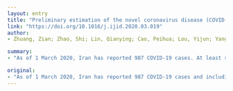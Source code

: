 ```yaml
---
layout: entry
title: "Preliminary estimation of the novel coronavirus disease (COVID-19) cases in Iran: A modelling analysis based on overseas cases and air travel data"
link: "https://doi.org/10.1016/j.ijid.2020.03.019"
author:
- Zhuang, Zian; Zhao, Shi; Lin, Qianying; Cao, Peihua; Lou, Yijun; Yang, Lin; He, Daihai

summary:
- "As of 1 March 2020, Iran has reported 987 COVID-19 cases. At least six neighboring countries have reported imported cases from Iran. We used air travel data and the cases to other Middle East countries. UAE and other Gulf Cooperation Council countries suspended inbound and outbound flights from Iran by 25 February. A total of 16533 cases have been reported in Iran by the end of the year. The cases are estimated to be in the Middle East, with 54 associated deaths. 1653 have been imported from Iran, at least 6 neighboring nations have reported 165 cases, including 987, including 54 deaths in the past."

original:
- "As of 1 March 2020, Iran has reported 987 COVID-19 cases and including 54 associated deaths. At least six neighboring countries (Bahrain, Iraq, Kuwait, Oman, Afghanistan and Pakistan) have reported imported COVID-19 cases from Iran. We used air travel data and the cases from Iran to other Middle East countries and estimated 16533 (95% CI: 5925, 35538) COVID-19 cases in Iran by 25 February, before UAE and other Gulf Cooperation Council countries suspended inbound and outbound flights from Iran."
---
```


